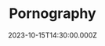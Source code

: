 ---
video:
  type: vimeo
  id: 874659640
speaker:
  permalink: bart-and-jen-wilkins
  name: Bart and Jen Wilkins
title: Pornography
image: https://i.imgur.com/WdMd57S.png
date: 2023-10-15T14:30:00.000Z
---
